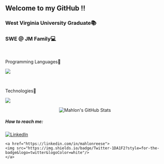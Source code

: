 
<h2> Welcome to my GitHub !!</h2>


<h3>West Virginia University Graduate📚</h3>
<h3>SWE @ JM Family💻</h3> 

<br>

<p>
Programming Languages🔣
<p>
  <a href="https://skillicons.dev">
    <img src="https://skillicons.dev/icons?i=cs,swift,r" />
  </a>
</p>
</p>

<br>

<p>
Technologies📱
  <p>
  <a href="https://skillicons.dev">
    <img src="https://skillicons.dev/icons?i=arduino,visualstudio,azure,git" />
  </a>
</p>
</p>

<div align="center">
    <img src="https://github-profile-summary-cards.vercel.app/api/cards/profile-details?username=mahlonreese&theme=github_dark" alt="Mahlon's GitHub Stats"/>
</div>

<h5>How to reach me:</h5>
<div>
    <!-- Replace href with your links -->
    <a href="https://linkedin.com/in/mahlonreese">
        <img src="https://img.shields.io/badge/LinkedIn-0077B5?style=for-the-badge&logo=linkedin&logoColor=white" alt="LinkedIn"/>
    </a>

    <a href="https://linkedin.com/in/mahlonreese">
    <img src="https://img.shields.io/badge/Twitter-1DA1F2?style=for-the-badge&logo=twitter&logoColor=white"/>
    </a>
  
</div>


